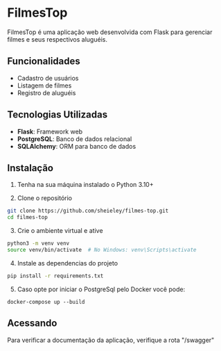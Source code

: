 # FilmesTop

FilmesTop é uma aplicação web desenvolvida com Flask para gerenciar filmes e seus respectivos aluguéis.

## Funcionalidades

- Cadastro de usuários
- Listagem de filmes
- Registro de aluguéis

## Tecnologias Utilizadas

- **Flask**: Framework web
- **PostgreSQL**: Banco de dados relacional
- **SQLAlchemy**: ORM para banco de dados

## Instalação

1. Tenha na sua máquina instalado o Python 3.10+ 

2. Clone o repositório

```bash
git clone https://github.com/sheieley/filmes-top.git
cd filmes-top
```

3. Crie o ambiente virtual e ative
````bash
python3 -m venv venv
source venv/bin/activate  # No Windows: venv\Scripts\activate
````

4. Instale as dependencias do projeto
````bash
pip install -r requirements.txt
````

5. Caso opte por iniciar o PostgreSql pelo Docker você pode:
````
docker-compose up --build 
````

## Acessando

Para verificar a documentação da aplicação, verifique a rota "/swagger"
